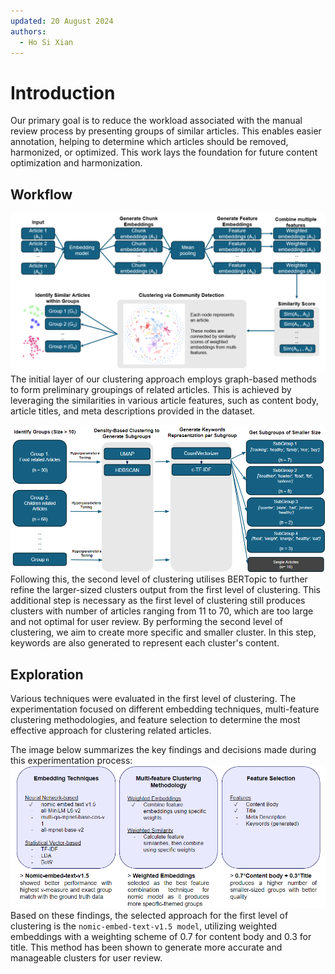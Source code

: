 ```yaml
---
updated: 20 August 2024
authors:
  - Ho Si Xian
---
```


# Introduction

Our primary goal is to reduce the workload associated with the manual review process by presenting groups of similar articles. This enables easier annotation, helping to determine which articles should be removed, harmonized, or optimized. This work lays the foundation for future content optimization and harmonization.

## Workflow

![First level clustering](./images/workflow_1.png)
The initial layer of our clustering approach employs graph-based methods to form preliminary groupings of related articles. This is achieved by leveraging the similarities in various article features, such as content body, article titles, and meta descriptions provided in the dataset.

![Second level clustering](./images/workflow_2.png)
Following this, the second level of clustering utilises BERTopic to further refine the larger-sized clusters output from the first level of clustering. This additional step is necessary as the first level of clustering still produces clusters with number of articles ranging from 11 to 70, which are too large and not optimal for user review. By performing the second level of clustering, we aim to create more specific and smaller cluster. In this step, keywords are also generated to represent each cluster's content.

## Exploration

Various techniques were evaluated in the first level of clustering. The experimentation focused on different embedding techniques, multi-feature clustering methodologies, and feature selection to determine the most effective approach for clustering related articles.

The image below summarizes the key findings and decisions made during this experimentation process:
![Exploration](./images/exploration.png)
Based on these findings, the selected approach for the first level of clustering is the `nomic-embed-text-v1.5 model`, utilizing weighted embeddings with a weighting scheme of 0.7 for content body and 0.3 for title. This method has been shown to generate more accurate and manageable clusters for user review.
